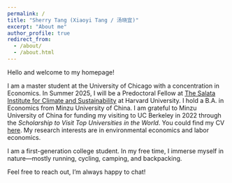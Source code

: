 ```yaml
---
permalink: /
title: "Sherry Tang (Xiaoyi Tang / 汤晓宜)"
excerpt: "About me"
author_profile: true
redirect_from: 
  - /about/
  - /about.html
---
```


Hello and welcome to my homepage!

I am a master student at the University of Chicago with a concentration in Economics. In Summer 2025, I will be a Predoctoral Fellow at [The Salata Institute for Climate and Sustainability](https://salatainstitute.harvard.edu/) at Harvard University. I hold a B.A. in Economics from Minzu University of China. I am grateful to Minzu University of China for funding my visiting to UC Berkeley in 2022 through the *Scholarship to Visit Top Universities in the World*. You could find my CV [here](/files/CV.pdf). My research interests are in environmental economics and labor economics. 

I am a first-generation college student. In my free time, I immerse myself in nature—mostly running, cycling, camping, and backpacking. 

Feel free to reach out, I’m always happy to chat!


